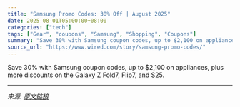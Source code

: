 ```yaml
---
title: "Samsung Promo Codes: 30% Off | August 2025"
date: 2025-08-01T05:00:00+08:00
categories: ["tech"]
tags: ["Gear", "coupons", "Samsung", "Shopping", "Coupons"]
summary: "Save 30% with Samsung coupon codes, up to $2,100 on appliances, plus more discounts on the Galaxy Z Fold7, Flip7, and S25."
source_url: "https://www.wired.com/story/samsung-promo-codes/"
---
```


Save 30% with Samsung coupon codes, up to $2,100 on appliances, plus more discounts on the Galaxy Z Fold7, Flip7, and S25.

---

*来源: [原文链接](https://www.wired.com/story/samsung-promo-codes/)*
